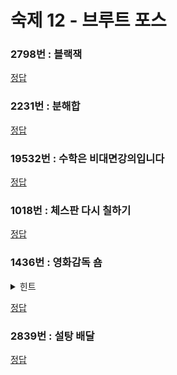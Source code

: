 # 숙제 12 - 브루트 포스

### 2798번 : 블랙잭

[정답](/src/02xxx/02798/02798.cpp)

### 2231번 : 분해합

[정답](/src/02xxx/02231/02231.cpp)

### 19532번 : 수학은 비대면강의입니다

[정답](/src/19xxx/19532/19532.cpp)

### 1018번 : 체스판 다시 칠하기

[정답](/src/01xxx/01018/01018.cpp)

### 1436번 : 영화감독 숌

<details>
  <summary>힌트</summary>

[`string::to_string()`](https://en.cppreference.com/w/cpp/string/basic_string/to_string)

[`string::find()`](https://en.cppreference.com/w/cpp/string/basic_string/find)

[`string::npos`](https://en.cppreference.com/w/cpp/string/basic_string/npos)

</details>

[정답](/src/01xxx/01436/01436.cpp)

### 2839번 : 설탕 배달

[정답](/src/02xxx/02839/02839.cpp)

